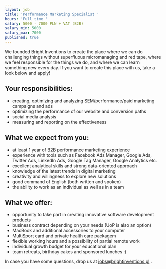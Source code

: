 ```yaml
---
layout: job
title: 'Performance Marketing Specialist '
hours: 'Full time '
salary: 5000 - 7000 PLN + VAT (B2B)
salary_min: 5000
salary_max: 7000
published: true
---
```

We founded Bright Inventions to create the place where we can do challenging things without superfluous micromanaging and red tape, where we feel responsible for the things we do, and where we can learn something new every day. If you want to create this place with us, take a look below and apply! 



## Your responsibilities:

* creating, optimizing and analyzing SEM/performance/paid marketing campaigns and ads
* optimizing the performance of our website and conversion paths
* social media analysis
* measuring and reporting on the effectiveness 



## What we expect from you:

* at least 1 year of B2B performance marketing experience
* experience with tools such as Facebook Ads Manager, Google Ads, Twitter Ads, LinkedIn Ads, Google Tag Manager, Google Analytics etc.
* excellent analytical skills and strong data-oriented approach 
* knowledge of the latest trends in digital marketing
* creativity and willingness to explore new solutions
* good command of English (both written and spoken) 
* the ability to work as an individual as well as in a team 



## What we offer:

* opportunity to take part in creating innovative software development products
* business contract depending on your needs (UoP is also an option)
* MacBook and additional accessories to your computer
* MultiSport card and private health care packagem
* flexible working hours and a possibility of partial remote work
* individual growth budget for your educational plan
* team retreats, birthday cakes and sponsored lunches :)

In case you have some questions, drop us at jobs@brightinventions.pl .

